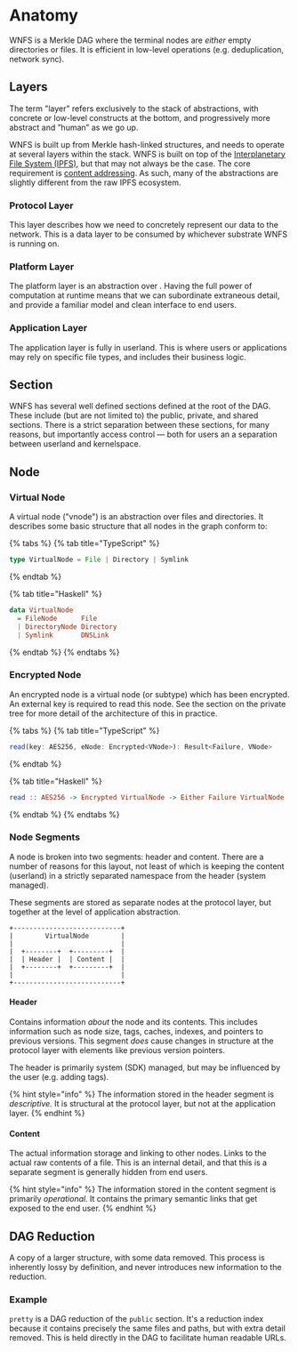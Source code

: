 # Anatomy

WNFS is a Merkle DAG where the terminal nodes are _either_ empty directories or files. It is efficient in low-level operations \(e.g. deduplication, network sync\).

## Layers

The term "layer" refers exclusively to the stack of abstractions, with concrete or low-level constructs at the bottom, and progressively more abstract and ”human” as we go up. 

WNFS is built up from Merkle hash-linked structures, and needs to operate at several layers within the stack. WNFS is built on top of the [Interplanetary File System \(IPFS\)](https://ipfs.io/), but that may not always be the case. The core requirement is [content addressing](https://en.wikipedia.org/wiki/Content-addressable_storage). As such, many of the abstractions are slightly different from the raw IPFS ecosystem.

### Protocol Layer

This layer describes how we need to concretely represent our data to the network. This is a data layer to be consumed by whichever substrate WNFS is running on.

### Platform Layer

The platform layer is an abstraction over . Having the full power of computation at runtime means that we can subordinate extraneous detail, and provide a familiar model and clean interface to end users.

### Application Layer

The application layer is fully in userland. This is where users or applications may rely on specific file types, and includes their business logic.

## Section

WNFS has several well defined sections defined at the root of the DAG. These include \(but are not limited to\) the public, private, and shared sections. There is a strict separation between these sections, for many reasons, but importantly access control — both for users an a separation between userland and kernelspace.

## Node 

### Virtual Node

A virtual node \("vnode"\) is an abstraction over files and directories. It describes some basic structure that all nodes in the graph conform to:

{% tabs %}
{% tab title="TypeScript" %}
```typescript
type VirtualNode = File | Directory | Symlink
```
{% endtab %}

{% tab title="Haskell" %}
```haskell
data VirtualNode
  = FileNode      File
  | DirectoryNode Directory
  | Symlink       DNSLink
```
{% endtab %}
{% endtabs %}

### Encrypted Node

An encrypted node is a virtual node \(or subtype\) which has been encrypted. An external key is required to read this node. See the section on the private tree for more detail of the architecture of this in practice.

{% tabs %}
{% tab title="TypeScript" %}
```typescript
read(key: AES256, eNode: Encrypted<VNode>): Result<Failure, VNode>
```
{% endtab %}

{% tab title="Haskell" %}
```haskell
read :: AES256 -> Encrypted VirtualNode -> Either Failure VirtualNode
```
{% endtab %}
{% endtabs %}

### Node Segments

A node is broken into two segments: header and content. There are a number of reasons for this layout, not least of which is keeping the content \(userland\) in a strictly separated namespace from the header \(system managed\).

These segments are stored as separate nodes at the protocol layer, but together at the level of application abstraction.

```text
+---------------------------+
|        VirtualNode        |
|                           |
|  +--------+  +---------+  |
|  | Header |  | Content |  |
|  +--------+  +---------+  |
|                           |
+---------------------------+
```

#### Header

Contains information _about_ the node and its contents. This includes information such as node size, tags, caches, indexes, and pointers to previous versions. This segment _does_ cause changes in structure at the protocol layer with elements like previous version pointers.

The header is primarily system \(SDK\) managed, but may be influenced by the user \(e.g. adding tags\).

{% hint style="info" %}
The information stored in the header segment is _descriptive._ It is structural at the protocol layer, but not at the application layer.
{% endhint %}

#### Content

The actual information storage and linking to other nodes. Links to the actual raw contents of a file. This is an internal detail, and that this is a separate segment is generally hidden from end users.

{% hint style="info" %}
The information stored in the content segment is primarily _operational._ It contains the primary semantic links that get exposed to the end user.
{% endhint %}

## DAG Reduction

A copy of a larger structure, with some data removed. This process is inherently lossy by definition, and never introduces new information to the reduction.

### Example

`pretty` is a DAG reduction of the `public` section. It's a reduction index because it contains precisely the same files and paths, but with extra detail removed. This is held directly in the DAG to facilitate human readable URLs.

